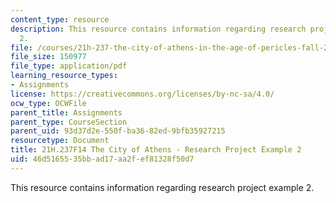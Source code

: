 ```yaml
---
content_type: resource
description: This resource contains information regarding research project example
  2.
file: /courses/21h-237-the-city-of-athens-in-the-age-of-pericles-fall-2014/46d5165535bbad17aa2fef81328f50d7_MIT21H_237F14_PanathGames.pdf
file_size: 150977
file_type: application/pdf
learning_resource_types:
- Assignments
license: https://creativecommons.org/licenses/by-nc-sa/4.0/
ocw_type: OCWFile
parent_title: Assignments
parent_type: CourseSection
parent_uid: 93d37d2e-550f-ba36-82ed-9bfb35927215
resourcetype: Document
title: 21H.237F14 The City of Athens - Research Project Example 2
uid: 46d51655-35bb-ad17-aa2f-ef81328f50d7
---
```

This resource contains information regarding research project example 2.